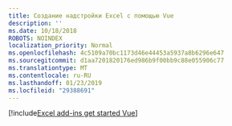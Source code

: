 ```yaml
---
title: Создание надстройки Excel с помощью Vue
description: ''
ms.date: 10/18/2018
ROBOTS: NOINDEX
localization_priority: Normal
ms.openlocfilehash: 4c5109a70bc1173d46e44453a5937a8b6296e647
ms.sourcegitcommit: d1aa7201820176ed986b9f00bb9c88e055906c77
ms.translationtype: MT
ms.contentlocale: ru-RU
ms.lasthandoff: 01/23/2019
ms.locfileid: "29388691"
---
```

[!include[Excel add-ins get started Vue](../includes/file-get-started-excel-vue.md)]
